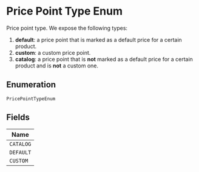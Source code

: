 
# Price Point Type Enum

Price point type. We expose the following types:

1. **default**: a price point that is marked as a default price for a certain product.
2. **custom**: a custom price point.
3. **catalog**: a price point that is **not** marked as a default price for a certain product and is **not** a custom one.

## Enumeration

`PricePointTypeEnum`

## Fields

| Name |
|  --- |
| `CATALOG` |
| `DEFAULT` |
| `CUSTOM` |

